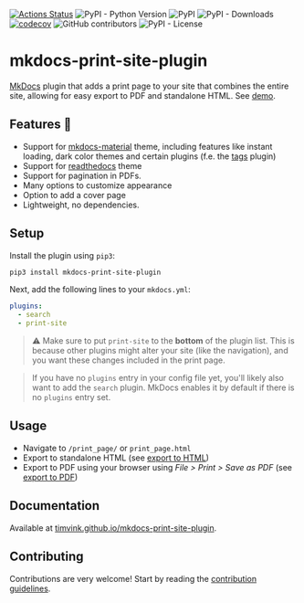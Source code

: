 [![Actions Status](https://github.com/timvink/mkdocs-print-site-plugin/workflows/pytest/badge.svg)](https://github.com/timvink/mkdocs-print-site-plugin/actions)
![PyPI - Python Version](https://img.shields.io/pypi/pyversions/mkdocs-print-site-plugin)
![PyPI](https://img.shields.io/pypi/v/mkdocs-print-site-plugin)
![PyPI - Downloads](https://img.shields.io/pypi/dm/mkdocs-print-site-plugin)
[![codecov](https://codecov.io/gh/timvink/mkdocs-print-site-plugin/branch/master/graph/badge.svg)](https://codecov.io/gh/timvink/mkdocs-print-site-plugin)
![GitHub contributors](https://img.shields.io/github/contributors/timvink/mkdocs-print-site-plugin)
![PyPI - License](https://img.shields.io/pypi/l/mkdocs-print-site-plugin)

# mkdocs-print-site-plugin

[MkDocs](https://www.mkdocs.org/) plugin that adds a print page to your site that combines the entire site, allowing for easy export to PDF and standalone HTML. See [demo](https://timvink.github.io/mkdocs-print-site-plugin/print_page.html).

## Features :star2:

- Support for [mkdocs-material](https://github.com/squidfunk/mkdocs-material) theme, including features like instant loading, dark color themes and certain plugins (f.e. the [tags](https://squidfunk.github.io/mkdocs-material/plugins/tags/) plugin)
- Support for [readthedocs](https://www.mkdocs.org/user-guide/choosing-your-theme/#readthedocs) theme
- Support for pagination in PDFs.
- Many options to customize appearance
- Option to add a cover page
- Lightweight, no dependencies.

## Setup

Install the plugin using `pip3`:

```bash
pip3 install mkdocs-print-site-plugin
```

Next, add the following lines to your `mkdocs.yml`:

```yml
plugins:
  - search
  - print-site
```

> ⚠️ Make sure to put `print-site` to the **bottom** of the plugin list. This is because other plugins might alter your site (like the navigation), and you want these changes included in the print page.

> If you have no `plugins` entry in your config file yet, you'll likely also want to add the `search` plugin. MkDocs enables it by default if there is no `plugins` entry set.

## Usage

- Navigate to `/print_page/` or `print_page.html`
- Export to standalone HTML (see [export to HTML](https://timvink.github.io/mkdocs-print-site-plugin/how-to/export-HTML.html))
- Export to PDF using your browser using *File > Print > Save as PDF*  (see [export to PDF](https://timvink.github.io/mkdocs-print-site-plugin/how-to/export-PDF.html))

## Documentation

Available at [timvink.github.io/mkdocs-print-site-plugin](https://timvink.github.io/mkdocs-print-site-plugin/).

## Contributing

Contributions are very welcome! Start by reading the [contribution guidelines](https://timvink.github.io/mkdocs-print-site-plugin/contributing.html).
